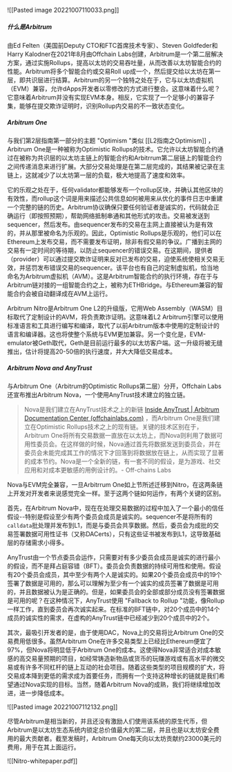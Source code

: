 ![[Pasted image 20221007110033.png]]

##### 什么是Arbitrum

由Ed Felten（美国前Deputy CTO和FTC首席技术专家）、Steven Goldfeder和Harry Kalodner在2021年8月由Offchain Labs创建，Arbitrum是一个第二层解决方案，通过实施Rollups，提高以太坊的交易吞吐量，从而改善以太坊智能合约的性能。Arbitrum将多个智能合约或交易Roll up成一个，然后提交给以太坊在第一层，即共识层进行结算。Arbitrum的另一个独特之处在于，它与以太坊虚拟机（EVM）兼容，允许dApps开发者以零修改的方式进行整合。这意味着什么呢？它意味着Arbitrum并没有实现EVM本身。相反，它实现了一个足够小的兼容子集，能够在提交欺诈证明时，识别Rollup内交易的不一致状态变化。

##### Arbitrum One

与我们第2层指南第一部分的主题 "Optimism "类似  [[L2指南之Optimism]]  ，Arbitrum One是一种被称为Optimistic Rollups的技术。它允许以太坊智能合约通过在被称为共识层的以太坊主链上的智能合约和Arbitrrum第二层链上的智能合约之间传递消息来进行扩展。大部分交易处理是在第二层完成的，其结果被记录在主链上，这就减少了以太坊第一层的负载，极大地提高了速度和效率。  
  
它的乐观之处在于，任何validator都能够发布一个rollup区块，并确认其他区块的有效性，而rollup这个词是用来描述公共信息如何被用来从优化的事件日志中重建一个完整的链的历史。Arbitrum协议确保只要任何验证者是诚实的，代码就会正确运行（即按照预期），帮助网络抵制串通和其他形式的攻击。交易被发送到sequencer，然后发布。由sequencer发布的交易在主网上直接被认为是有效的，并从那里被命名为乐观的。因此，Optimistic Rollups是乐观的，他们可以在Ethereum上发布交易，而不需要发布证明，除非有假交易的争议。广播到主网的交易有一定时间的等待期，以防止sequencer的错误交易。在这期间，提供者（provider）可以通过提交欺诈证明来反对已发布的交易，迫使系统使相关交易无效，并惩罚发布错误交易的sequencer。该平台也有自己的定制虚拟机，恰当地命名为Arbitrum虚拟机（AVM）。这是Arbitrum智能合约的执行环境，存在于与Arbitrum链对接的一组智能合约之上，被称为ETHBridge。与Ethereum兼容的智能合约会被自动翻译成在AVM上运行。  
  
Arbitrum Nitro是Arbitrum One L2的升级版，它用Web Assembly（WASM）目标取代了定制设计的AVM，将负责欺诈证明。这意味着L2 Arbitrum引擎可以使用标准语言和工具进行编写和编译，取代了以前Arbitrum版本中使用的定制设计的语言和编译器。这也将使整个系统与EVM更加兼容。另一个变化是，EVM-emulator被Geth取代，Geth是目前运行最多的以太坊客户端。这一升级将被无缝推出，估计将提高20-50倍的执行速度，并大大降低交易成本。

##### Arbitrum Nova and AnyTrust

与Arbitrum One（Arbitrum的Optimistic Rollups第二层）分开，Offchain Labs还宣布推出Arbitrum Nova，一个使用AnyTrust技术建立的独立链。  
  
> Nova是我们建立在AnyTrust技术之上的新链 [Inside AnyTrust | Arbitrum Documentation Center (offchainlabs.com)](https://developer.offchainlabs.com/inside-anytrust) ，而Arbitrum One是我们建立在Optimistic Rollups技术之上的现有链。关键的技术区别在于，Arbitrum One将所有交易数据一直放在以太坊上，而Nova则利用了数据可用性委员会。在这样做的时候，Nova通过首先将数据发送到委员会，并在委员会未能完成其工作的情况下才回落到将数据放在链上，从而实现了显著的成本节约。Nova是一个全新的链，有一套不同的假设，是为游戏、社交应用和对成本更敏感的用例设计的。- Off-chains Labs  
  
Nova与EVM完全兼容，一旦Arbitrrum One如上节所述迁移到Nitro，在这两条链上开发对开发者来说感觉完全一样。至于这两个链如何运作，有两个关键的区别。  
  

首先，在Arbitrum Nova中，现在在处理交易数据的过程中加入了一个最小的信任假设--特别是假设至少有两个委员会成员是诚实的。sequencer不是将所有的`calldata`批处理并发布到L1，而是与委员会共享数据。然后，委员会为成批的交易签署数据可用性证书（又称DACerts），只有这些证书被发布到L1，这导致基础层的存储需求小得多。  
  
AnyTrust由一个节点委员会运作，只需要对有多少委员会成员是诚实的进行最小的假设，而不是拜占庭容错（BFT）。委员会负责数据的持续可用性和使用。假设有20个委员会成员，其中至少有两个人是诚实的。如果20个委员会成员中的19个签署了数据是可用的，那么可以理解为至少有一个诚实的成员签署了数据是可用的，并且数据被认为是正确的。但是，如果委员会的全部或部分成员没有签署数据是可用的呢？在这种情况下，AnyTrust使用 "Fallback to Rollup "功能，像Rollup一样工作，直到委员会再次诚实起来。在标准的BFT链中，对20个成员中的14个成员的诚实性的需求，在虚构的AnyTrust链中已经减少到20个成员中的2个。  
  
其次，最吸引开发者的是，由于使用DAC，Nova上的交易将比Arbitrum One的交易费用低很多。虽然Arbitrum One在许多交易类型上已经比Ethereum便宜了97%，但Nova将明显低于Arbitrum One的成本。这使得Nova非常适合对成本敏感的高交易量预期的项目，如经常铸造新物品或货币的玩赚游戏或有高水平的微交易或有许多不同杠杆的链上互动的社会项目。随着这些类型的项目规模的扩大，将交易成本降到更低的需求成为首要任务，而拥有一个支持这种增长的链就是我们希望通过Nova实现的目标。当然，随着Arbitrum Nova的成熟，我们将继续增加改进，进一步降低成本。

![[Pasted image 20221007112132.png]]

尽管Arbitrum是相当新的，并且还没有激励人们使用该系统的原生代币，但Arbitrum是以太坊生态系统内锁定总价值最大的第二层，并且也是以太坊安全费用的最大贡献者。截至发稿时，Arbitrum One每天向以太坊贡献约23000美元的费用，用于在其上面运行。

![[Nitro-whitepaper.pdf]]
